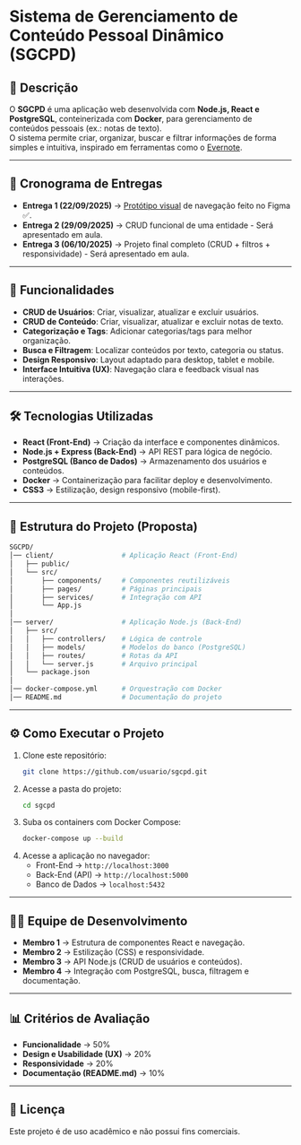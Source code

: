 # Sistema de Gerenciamento de Conteúdo Pessoal Dinâmico (SGCPD)

## 📌 Descrição
O **SGCPD** é uma aplicação web desenvolvida com **Node.js, React e PostgreSQL**, conteinerizada com **Docker**, 
para gerenciamento de conteúdos pessoais (ex.: notas de texto).  
O sistema permite criar, organizar, buscar e filtrar informações de forma simples e intuitiva, inspirado em ferramentas como o [Evernote](https://evernote.com/pt-br).

---

## 📅 Cronograma de Entregas
- **Entrega 1 (22/09/2025)** → [Protótipo visual](https://www.figma.com/design/9uV5xXigW1zoeqREa4u6e6/Tarefa-Frontend---UFG-TJGO?m=auto&t=JKAtn9DRB2dW3C13-1) de navegação feito no Figma ✅.  
- **Entrega 2 (29/09/2025)** → CRUD funcional de uma entidade - Será apresentado em aula.  
- **Entrega 3 (06/10/2025)** → Projeto final completo (CRUD + filtros + responsividade) - Será apresentado em aula.  

---

## 🚀 Funcionalidades
- **CRUD de Usuários**: Criar, visualizar, atualizar e excluir usuários.
- **CRUD de Conteúdo**: Criar, visualizar, atualizar e excluir notas de texto.
- **Categorização e Tags**: Adicionar categorias/tags para melhor organização.
- **Busca e Filtragem**: Localizar conteúdos por texto, categoria ou status.
- **Design Responsivo**: Layout adaptado para desktop, tablet e mobile.
- **Interface Intuitiva (UX)**: Navegação clara e feedback visual nas interações.

---

## 🛠️ Tecnologias Utilizadas
- **React (Front-End)** → Criação da interface e componentes dinâmicos.  
- **Node.js + Express (Back-End)** → API REST para lógica de negócio.  
- **PostgreSQL (Banco de Dados)** → Armazenamento dos usuários e conteúdos.  
- **Docker** → Containerização para facilitar deploy e desenvolvimento.  
- **CSS3** → Estilização, design responsivo (mobile-first).  

---

## 📂 Estrutura do Projeto (Proposta)
```bash
SGCPD/
│── client/                 # Aplicação React (Front-End)
│   ├── public/
│   └── src/
│       ├── components/     # Componentes reutilizáveis
│       ├── pages/          # Páginas principais
│       ├── services/       # Integração com API
│       └── App.js
│
│── server/                 # Aplicação Node.js (Back-End)
│   ├── src/
│   │   ├── controllers/    # Lógica de controle
│   │   ├── models/         # Modelos do banco (PostgreSQL)
│   │   ├── routes/         # Rotas da API
│   │   └── server.js       # Arquivo principal
│   └── package.json
│
│── docker-compose.yml      # Orquestração com Docker
│── README.md               # Documentação do projeto
```

---

## ⚙️ Como Executar o Projeto
1. Clone este repositório:
   ```bash
   git clone https://github.com/usuario/sgcpd.git
   ```
2. Acesse a pasta do projeto:
   ```bash
   cd sgcpd
   ```
3. Suba os containers com Docker Compose:
   ```bash
   docker-compose up --build
   ```
4. Acesse a aplicação no navegador:  
   - Front-End → `http://localhost:3000`  
   - Back-End (API) → `http://localhost:5000`  
   - Banco de Dados → `localhost:5432`  

---

## 👨‍💻 Equipe de Desenvolvimento
- **Membro 1** → Estrutura de componentes React e navegação.  
- **Membro 2** → Estilização (CSS) e responsividade.  
- **Membro 3** → API Node.js (CRUD de usuários e conteúdos).  
- **Membro 4** → Integração com PostgreSQL, busca, filtragem e documentação.  

---

## 📊 Critérios de Avaliação
- **Funcionalidade** → 50%  
- **Design e Usabilidade (UX)** → 20%  
- **Responsividade** → 20%  
- **Documentação (README.md)** → 10%  

---

## 📖 Licença
Este projeto é de uso acadêmico e não possui fins comerciais.
